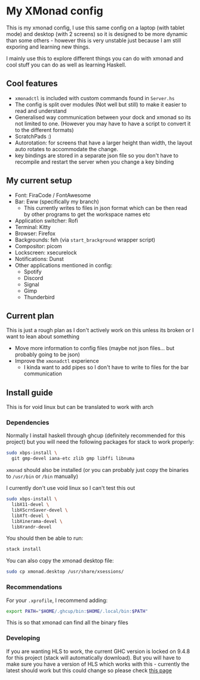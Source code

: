 # My XMonad config

This is my xmonad config, I use this same config on a laptop (with tablet mode) and desktop (with 2 screens) so it is designed to be more dynamic than some others - however this is very unstable just because I am still exporing and learning new things.

I mainly use this to explore different things you can do with xmonad and cool stuff you can do as well as learning Haskell.

## Cool features

- `xmonadctl` is included with custom commands found in `Server.hs`
- The config is split over modules (Not well but still) to make it easier to read and understand
- Generalised way communication between your dock and xmonad so its not limited to one. (However you may have to have a script to convert it to the different formats)
- ScratchPads :)
- Autorotation: for screens that have a larger height than width, the layout auto rotates to accommodate the change.
- key bindings are stored in a separate json file so you don't have to recompile and restart the server when you change a key binding

## My current setup

- Font: FiraCode / FontAwesome
- Bar: Eww (specifically my branch)
  - This currently writes to files in json format which can be then read by
    other programs to get the workspace names etc
- Application switcher: Rofi
- Terminal: Kitty
- Browser: Firefox
- Backgrounds: feh (via `start_brackground` wrapper script)
- Compositor: picom
- Lockscreen: xsecurelock
- Notifications: Dunst
- Other applications mentioned in config:
  - Spotify
  - Discord
  - Signal
  - Gimp
  - Thunderbird

## Current plan

This is just a rough plan as I don't actively work on this unless its broken or
I want to lean about something

- Move more information to config files (maybe not json files... but probably
  going to be json)
- Improve the `xmonadctl` experience
  - I kinda want to add pipes so I don't have to write to files for the bar
    communication

## Install guide

This is for void linux but can be translated to work with arch

### Dependencies

Normally I install haskell through ghcup (definitely recommended for this
project) but you will need the following packages for stack to work properly:

```sh
sudo xbps-install \
  git gmp-devel iana-etc zlib gmp libffi libnuma 
```

`xmonad` should also be installed (or you can probably just copy the binaries
to `/usr/bin` or `/bin` manually)

I currently don't use void linux so I can't test this out

```sh
sudo xbps-install \
  libX11-devel \
  libXScrnSaver-devel \
  libXft-devel \
  libXinerama-devel \
  libXrandr-devel
```

You should then be able to run:

```sh
stack install
```

You can also copy the xmonad desktop file:

```sh
sudo cp xmonad.desktop /usr/share/xsessions/
```

### Recommendations

For your `.xprofile`, I recommend adding:

```sh
export PATH="$HOME/.ghcup/bin:$HOME/.local/bin:$PATH"
```

This is so that xmonad can find all the binary files

### Developing

If you are wanting HLS to work, the current GHC version is locked on 9.4.8 for
this project (stack will automatically download). But you will have to make
sure you have a version of HLS which works with this - currently the latest
should work but this could change so please check [this page](https://haskell-language-server.readthedocs.io/en/latest/support/ghc-version-support.html)
